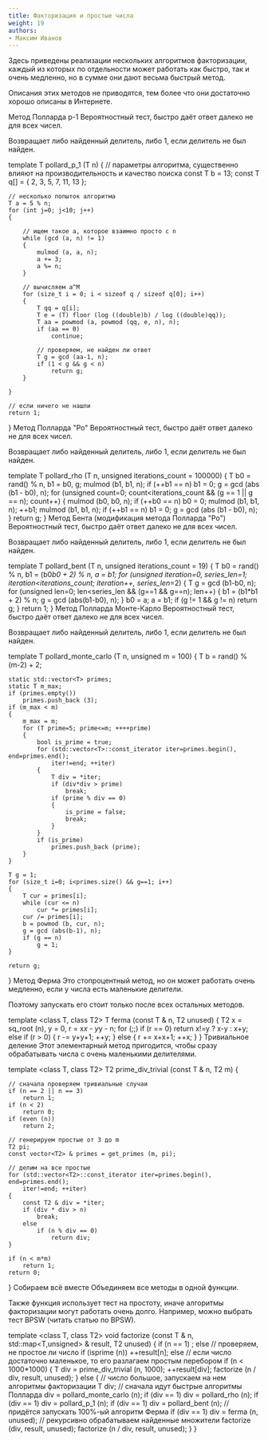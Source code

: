 ```yaml
---
title: Факторизация и простые числа
weight: 19
authors:
- Максим Иванов
---
```


Здесь приведены реализации нескольких алгоритмов факторизации, каждый из которых по отдельности может работать как быстро, так и очень медленно, но в сумме они дают весьма быстрый метод.

Описания этих методов не приводятся, тем более что они достаточно хорошо описаны в Интернете.

Метод Полларда p-1
Вероятностный тест, быстро даёт ответ далеко не для всех чисел.

Возвращает либо найденный делитель, либо 1, если делитель не был найден.

template <class T>
T pollard_p_1 (T n)
{
	// параметры алгоритма, существенно влияют на производительность и качество поиска
	const T b = 13;
	const T q[] = { 2, 3, 5, 7, 11, 13 };

	// несколько попыток алгоритма
	T a = 5 % n;
	for (int j=0; j<10; j++)
	{

		// ищем такое a, которое взаимно просто с n
		while (gcd (a, n) != 1)
		{
			mulmod (a, a, n);
			a += 3;
			a %= n;
		}

		// вычисляем a^M
		for (size_t i = 0; i < sizeof q / sizeof q[0]; i++)
		{
			T qq = q[i];
			T e = (T) floor (log ((double)b) / log ((double)qq));
			T aa = powmod (a, powmod (qq, e, n), n);
			if (aa == 0)
				continue;
			
			// проверяем, не найден ли ответ
			T g = gcd (aa-1, n);
			if (1 < g && g < n)
				return g;
		}

	}

	// если ничего не нашли
	return 1;

}
Метод Полларда "Ро"
Вероятностный тест, быстро даёт ответ далеко не для всех чисел.

Возвращает либо найденный делитель, либо 1, если делитель не был найден.

template <class T>
T pollard_rho (T n, unsigned iterations_count = 100000)
{
	T
		b0 = rand() % n,
		b1 = b0,
		g;
	mulmod (b1, b1, n);
	if (++b1 == n)
		b1 = 0;
	g = gcd (abs (b1 - b0), n);
	for (unsigned count=0; count<iterations_count && (g == 1 || g == n); count++)
	{
		mulmod (b0, b0, n);
		if (++b0 == n)
			b0 = 0;
		mulmod (b1, b1, n);
		++b1;
		mulmod (b1, b1, n);
		if (++b1 == n)
			b1 = 0;
		g = gcd (abs (b1 - b0), n);
	}
	return g;
}
Метод Бента (модификация метода Полларда "Ро")
Вероятностный тест, быстро даёт ответ далеко не для всех чисел.

Возвращает либо найденный делитель, либо 1, если делитель не был найден.

template <class T>
T pollard_bent (T n, unsigned iterations_count = 19)
{
	T
		b0 = rand() % n,
		b1 = (b0*b0 + 2) % n,
		a = b1;
	for (unsigned iteration=0, series_len=1; iteration<iterations_count; iteration++, series_len*=2)
	{
		T g = gcd (b1-b0, n);
		for (unsigned len=0; len<series_len && (g==1 && g==n); len++)
		{
			b1 = (b1*b1 + 2) % n;
			g = gcd (abs(b1-b0), n);
		}
		b0 = a;
		a = b1;
		if (g != 1 && g != n)
			return g;
	}
	return 1;
}
Метод Полларда Монте-Карло
Вероятностный тест, быстро даёт ответ далеко не для всех чисел.

Возвращает либо найденный делитель, либо 1, если делитель не был найден.

template <class T>
T pollard_monte_carlo (T n, unsigned m = 100)
{
	T b = rand() % (m-2) + 2;

	static std::vector<T> primes;
	static T m_max;
	if (primes.empty())
		primes.push_back (3);
	if (m_max < m)
	{
		m_max = m;
		for (T prime=5; prime<=m; ++++prime)
		{
			bool is_prime = true;
			for (std::vector<T>::const_iterator iter=primes.begin(), end=primes.end();
				iter!=end; ++iter)
			{
				T div = *iter;
				if (div*div > prime)
					break;
				if (prime % div == 0)
				{
					is_prime = false;
					break;
				}
			}
			if (is_prime)
				primes.push_back (prime);
		}
	}

	T g = 1;
	for (size_t i=0; i<primes.size() && g==1; i++)
	{
		T cur = primes[i];
		while (cur <= n)
			cur *= primes[i];
		cur /= primes[i];
		b = powmod (b, cur, n);
		g = gcd (abs(b-1), n);
		if (g == n)
			g = 1;
	}

	return g;
}
Метод Ферма
Это стопроцентный метод, но он может работать очень медленно, если у числа есть маленькие делители.

Поэтому запускать его стоит только после всех остальных методов.

template <class T, class T2>
T ferma (const T & n, T2 unused)
{
	T2
		x = sq_root (n),
		y = 0,
		r = x*x - y*y - n;
	for (;;)
		if (r == 0)
			return x!=y ? x-y : x+y;
		else
			if (r > 0)
			{
				r -= y+y+1;
				++y;
			}
			else
			{
				r += x+x+1;
				++x;
			}
}
Тривиальное деление
Этот элементарный метод пригодится, чтобы сразу обрабатывать числа с очень маленькими делителями.

template <class T, class T2>
T2 prime_div_trivial (const T & n, T2 m)
{
	
	// сначала проверяем тривиальные случаи
	if (n == 2 || n == 3)
		return 1;
	if (n < 2)
		return 0;
	if (even (n))
		return 2;

	// генерируем простые от 3 до m
	T2 pi;
	const vector<T2> & primes = get_primes (m, pi);

	// делим на все простые
	for (std::vector<T2>::const_iterator iter=primes.begin(), end=primes.end();
		iter!=end; ++iter)
	{
		const T2 & div = *iter;
		if (div * div > n)
			break;
		else
			if (n % div == 0)
				return div;
	}
	
	if (n < m*m)
		return 1;
	return 0;

}
Собираем всё вместе
Объединяем все методы в одной функции.

Также функция использует тест на простоту, иначе алгоритмы факторизации могут работать очень долго. Например, можно выбрать тест BPSW (читать статью по BPSW).

template <class T, class T2>
void factorize (const T & n, std::map<T,unsigned> & result, T2 unused)
{
	if (n == 1)
		;
	else
		// проверяем, не простое ли число
		if (isprime (n))
			++result[n];
		else
			// если число достаточно маленькое, то его разлагаем простым перебором
			if (n < 1000*1000)
			{
				T div = prime_div_trivial (n, 1000);
				++result[div];
				factorize (n / div, result, unused);
			}
			else
			{
				// число большое, запускаем на нем алгоритмы факторизации
				T div;
				// сначала идут быстрые алгоритмы Полларда
				div = pollard_monte_carlo (n);
				if (div == 1)
					div = pollard_rho (n);
				if (div == 1)
					div = pollard_p_1 (n);
				if (div == 1)
					div = pollard_bent (n);
				// придётся запускать 100%-ый алгоритм Ферма
				if (div == 1)
					div = ferma (n, unused);
				// рекурсивно обрабатываем найденные множители
				factorize (div, result, unused);
				factorize (n / div, result, unused);
			}
}
